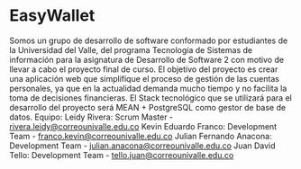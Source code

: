 # EasyWallet
Somos un grupo de desarrollo de software conformado por estudiantes de la Universidad del Valle, del programa Tecnología de Sistemas de información para la asignatura de Desarrollo de Software 2 con motivo de llevar a cabo el proyecto final de curso.  El objetivo del proyecto es crear una aplicación web que simplifique el proceso de gestión de las cuentas personales, ya que en la actualidad demanda mucho tiempo y no facilita la toma de decisiones financieras.  El Stack tecnológico que se utilizará para el desarrollo del proyecto será MEAN + PostgreSQL como gestor de base de datos.  Equipo:  Leidy Rivera: Scrum Master - rivera.leidy@correounivalle.edu.co  Kevin Eduardo Franco: Development Team - franco.kevin@correounivalle.edu.co  Julian Fernando Anacona: Development Team - julian.anacona@correounivalle.edu.co  Juan David Tello: Development Team - tello.juan@correounivalle.edu.co
